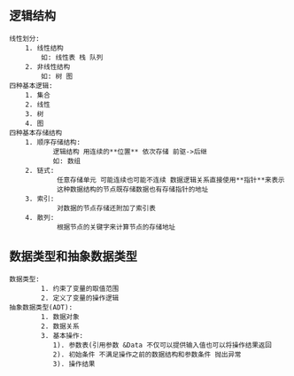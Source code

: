 ## 逻辑结构
    线性划分:
        1. 线性结构
            如: 线性表 栈 队列
        2. 非线性结构
            如: 树 图
    四种基本逻辑:
        1. 集合
        2. 线性
        3. 树
        4. 图
    四种基本存储结构
        1. 顺序存储结构:
               逻辑结构 用连续的**位置** 依次存储 前驱->后继
               如: 数组
        2. 链式:
                任意存储单元 可能连续也可能不连续 数据逻辑关系直接使用**指针**来表示
                这种数据结构的节点既存储数据也有存储指针的地址
        3. 索引:
                对数据的节点存储还附加了索引表
        4. 散列:
                根据节点的关键字来计算节点的存储地址

## 数据类型和抽象数据类型
    数据类型: 
            1. 约束了变量的取值范围
            2. 定义了变量的操作逻辑
    抽象数据类型(ADT):
            1. 数据对象
            2. 数据关系
            3. 基本操作:
               1). 参数表(引用参数 &Data 不仅可以提供输入值也可以将操作结果返回
               2). 初始条件 不满足操作之前的数据结构和参数条件 抛出异常
               3). 操作结果
            